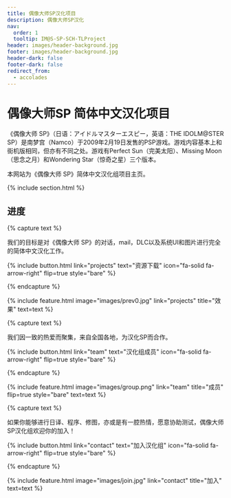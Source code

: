 ```yaml
---
title: 偶像大师SP汉化项目
description: 偶像大师SP汉化
nav:
  order: 1
  tooltip: IM@S-SP-SCH-TLProject
header: images/header-background.jpg
footer: images/header-background.jpg
header-dark: false
footer-dark: false
redirect_from:
  - accolades
---
```


# 偶像大师SP 简体中文汉化项目

《偶像大师 SP》（日语：アイドルマスターエスピー，英语：THE IDOLM@STER SP）是南梦宫（Namco）于2009年2月19日发售的PSP游戏。游戏内容基本上和街机版相同，但亦有不同之处。游戏有Perfect Sun（完美太阳）、Missing Moon（思念之月）和Wondering Star（惊奇之星）三个版本。

本网站为《偶像大师 SP》简体中文汉化组项目主页。

{% include section.html %}

## 进度

{% capture text %}

我们的目标是对《偶像大师 SP》的对话，mail，DLC以及系统UI和图片进行完全的简体中文汉化工作。

{%
  include button.html
  link="projects"
  text="资源下载"
  icon="fa-solid fa-arrow-right"
  flip=true
  style="bare"
%}

{% endcapture %}

{%
  include feature.html
  image="images/prev0.jpg"
  link="projects"
  title="效果"
  text=text
%}

{% capture text %}

我们因一致的热爱而聚集，来自全国各地，为汉化SP而合作。

{%
  include button.html
  link="team"
  text="汉化组成员"
  icon="fa-solid fa-arrow-right"
  flip=true
  style="bare"
%}

{% endcapture %}

{%
  include feature.html
  image="images/group.png"
  link="team"
  title="成员"
  flip=true
  style="bare"
  text=text
%}

{% capture text %}

如果你能够进行日译、程序、修图，亦或是有一腔热情，愿意协助测试，偶像大师SP汉化组欢迎你的加入！

{%
  include button.html
  link="contact"
  text="加入汉化组"
  icon="fa-solid fa-arrow-right"
  flip=true
  style="bare"
%}

{% endcapture %}

{%
  include feature.html
  image="images/join.jpg"
  link="contact"
  title="加入"
  text=text
%}
